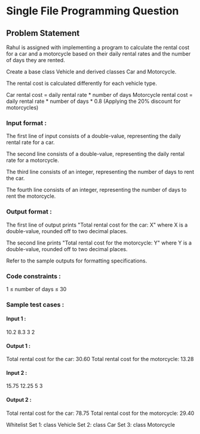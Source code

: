 # Single File Programming Question

## Problem Statement

Rahul is assigned with implementing a program to calculate the rental cost for a car and a motorcycle based on their daily rental rates and the number of days they are rented.

Create a base class Vehicle and derived classes Car and Motorcycle.

The rental cost is calculated differently for each vehicle type.

Car rental cost = daily rental rate * number of days
Motorcycle rental cost = daily rental rate * number of days * 0.8 (Applying the 20% discount for motorcycles)

### Input format :

The first line of input consists of a double-value, representing the daily rental rate for a car.

The second line consists of a double-value, representing the daily rental rate for a motorcycle.

The third line consists of an integer, representing the number of days to rent the car.

The fourth line consists of an integer, representing the number of days to rent the motorcycle.

### Output format :

The first line of output prints "Total rental cost for the car: X" where X is a double-value, rounded off to two decimal places.

The second line prints "Total rental cost for the motorcycle: Y" where Y is a double-value, rounded off to two decimal places.

Refer to the sample outputs for formatting specifications.

### Code constraints :

1 ≤ number of days ≤ 30

### Sample test cases :

#### Input 1 :

10.2
8.3
3
2

#### Output 1 :

Total rental cost for the car: 30.60
Total rental cost for the motorcycle: 13.28

#### Input 2 :

15.75
12.25
5
3

#### Output 2 :

Total rental cost for the car: 78.75
Total rental cost for the motorcycle: 29.40

Whitelist
Set 1:
class Vehicle
Set 2:
class Car
Set 3:
class Motorcycle
